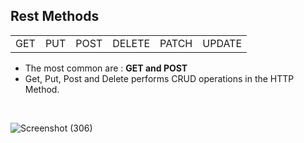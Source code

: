 ## Rest Methods

|||||||
|--|--|--|--|--|--|
|GET|PUT|POST|DELETE|PATCH|UPDATE|

- The most common are : **GET and POST**
- Get, Put, Post and Delete performs CRUD operations in the HTTP Method.

<br>

![Screenshot (306)](https://user-images.githubusercontent.com/94545831/209502647-62ac14cd-426a-4004-80b4-a7fc6c41bf3d.png)
